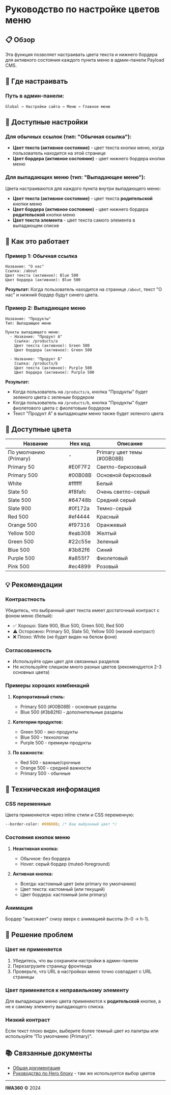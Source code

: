 # Руководство по настройке цветов меню

## 📋 Обзор

Эта функция позволяет настраивать цвета текста и нижнего бордера для активного состояния каждого пункта меню в админ-панели Payload CMS.

## 🎨 Где настраивать

### Путь в админ-панели:
```
Global → Настройки сайта → Меню → Главное меню
```

## 📝 Доступные настройки

### Для обычных ссылок (тип: "Обычная ссылка"):
- **Цвет текста (активное состояние)** - цвет текста кнопки меню, когда пользователь находится на этой странице
- **Цвет бордера (активное состояние)** - цвет нижнего бордера кнопки меню

### Для выпадающих меню (тип: "Выпадающее меню"):
Цвета настраиваются для каждого пункта внутри выпадающего меню:
- **Цвет текста (активное состояние)** - цвет текста **родительской** кнопки меню
- **Цвет бордера (активное состояние)** - цвет нижнего бордера **родительской** кнопки меню
- **Цвет текста элемента** - цвет текста самого элемента в выпадающем списке

## 🎯 Как это работает

### Пример 1: Обычная ссылка
```
Название: "О нас"
Ссылка: /about
Цвет текста (активное): Blue 500
Цвет бордера (активное): Blue 500
```

**Результат:** Когда пользователь находится на странице `/about`, текст "О нас" и нижний бордер будут синего цвета.

### Пример 2: Выпадающее меню
```
Название: "Продукты"
Тип: Выпадающее меню

Пункты выпадающего меню:
  - Название: "Продукт А"
    Ссылка: /products/a
    Цвет текста (активное): Green 500
    Цвет бордера (активное): Green 500
    
  - Название: "Продукт Б"
    Ссылка: /products/b
    Цвет текста (активное): Purple 500
    Цвет бордера (активное): Purple 500
```

**Результат:** 
- Когда пользователь на `/products/a`, кнопка "Продукты" будет зеленого цвета с зеленым бордером
- Когда пользователь на `/products/b`, кнопка "Продукты" будет фиолетового цвета с фиолетовым бордером
- Текст "Продукт А" в выпадающем меню также будет зеленого цвета

## 🎨 Доступные цвета

| Название | Hex код | Описание |
|----------|---------|----------|
| По умолчанию (Primary) | - | Primary цвет темы (#00B08B) |
| Primary 50 | #E0F7F2 | Светло-бирюзовый |
| Primary 500 | #00B08B | Основной бирюзовый |
| White | #ffffff | Белый |
| Slate 50 | #f8fafc | Очень светло-серый |
| Slate 500 | #64748b | Средний серый |
| Slate 900 | #0f172a | Темно-серый |
| Red 500 | #ef4444 | Красный |
| Orange 500 | #f97316 | Оранжевый |
| Yellow 500 | #eab308 | Желтый |
| Green 500 | #22c55e | Зеленый |
| Blue 500 | #3b82f6 | Синий |
| Purple 500 | #a855f7 | Фиолетовый |
| Pink 500 | #ec4899 | Розовый |

## 💡 Рекомендации

### Контрастность
Убедитесь, что выбранный цвет текста имеет достаточный контраст с фоном меню (белый):
- ✅ Хорошо: Slate 900, Blue 500, Green 500, Red 500
- ⚠️ Осторожно: Primary 50, Slate 50, Yellow 500 (низкий контраст)
- ❌ Плохо: White (не будет виден на белом фоне)

### Согласованность
- Используйте один цвет для связанных разделов
- Не используйте слишком много разных цветов (рекомендуется 2-3 основных цвета)

### Примеры хороших комбинаций
1. **Корпоративный стиль:**
   - Primary 500 (#00B08B) - основные разделы
   - Blue 500 (#3b82f6) - дополнительные разделы

2. **Категории продуктов:**
   - Green 500 - эко-продукты
   - Blue 500 - технологии
   - Purple 500 - премиум-продукты

3. **По важности:**
   - Red 500 - важные/срочные
   - Orange 500 - средней важности
   - Primary 500 - обычные

## 🔧 Техническая информация

### CSS переменные
Цвета применяются через inline стили и CSS переменную:
```css
--border-color: #00B08B; /* Ваш выбранный цвет */
```

### Состояния кнопок меню
1. **Неактивная кнопка:**
   - Обычное: без бордера
   - Hover: серый бордер (muted-foreground)

2. **Активная кнопка:**
   - Всегда: кастомный цвет (или primary по умолчанию)
   - Цвет текста: кастомный (или текущий)
   - Цвет бордера: кастомный (или primary)

### Анимация
Бордер "выезжает" снизу вверх с анимацией высоты (h-0 → h-1).

## 🐛 Решение проблем

### Цвет не применяется
1. Убедитесь, что вы сохранили настройки в админ-панели
2. Перезагрузите страницу фронтенда
3. Проверьте, что URL в настройках меню точно совпадает с URL страницы

### Цвет применяется к неправильному элементу
Для выпадающих меню цвета применяются к **родительской** кнопке, а не к самому элементу выпадающего списка.

### Низкий контраст
Если текст плохо виден, выберите более темный цвет из палитры или используйте "По умолчанию (Primary)".

## 📚 Связанные документы
- [Общая документация](./README.md)
- [Руководство по Hero блоку](./HERO_BLOCK_GUIDE.md) - там же используется выбор цветов

---

**IWA360** © 2024

